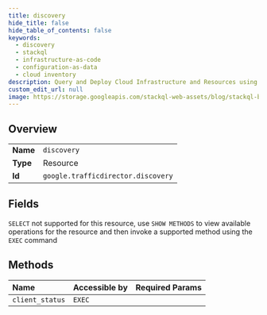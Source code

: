 ```yaml
---
title: discovery
hide_title: false
hide_table_of_contents: false
keywords:
  - discovery
  - stackql
  - infrastructure-as-code
  - configuration-as-data
  - cloud inventory
description: Query and Deploy Cloud Infrastructure and Resources using SQL
custom_edit_url: null
image: https://storage.googleapis.com/stackql-web-assets/blog/stackql-blog-post-featured-image.png
---
```

  
    

## Overview
<table><tbody>
<tr><td><b>Name</b></td><td><code>discovery</code></td></tr>
<tr><td><b>Type</b></td><td>Resource</td></tr>
<tr><td><b>Id</b></td><td><code>google.trafficdirector.discovery</code></td></tr>
</tbody></table>

## Fields
`SELECT` not supported for this resource, use `SHOW METHODS` to view available operations for the resource and then invoke a supported method using the `EXEC` command  
## Methods
| Name | Accessible by | Required Params |
|:-----|:--------------|:----------------|
| `client_status` | `EXEC` |  |
